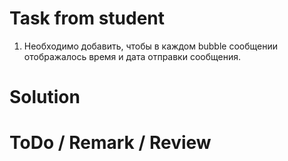 # Task from student
1. Необходимо добавить, чтобы в каждом bubble сообщении отображалось время и дата отправки сообщения.

# Solution

# ToDo / Remark / Review